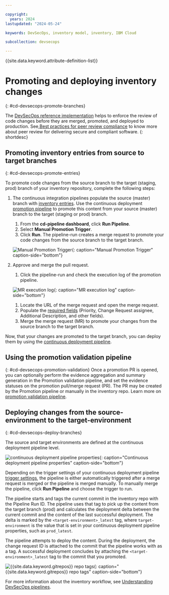 ```yaml
---

copyright:
  years: 2024
lastupdated: "2024-05-24"

keywords: DevSecOps, inventory model, inventory, IBM Cloud

subcollection: devsecops

---
```

{{site.data.keyword.attribute-definition-list}}

# Promoting and deploying inventory changes
{: #cd-devsecops-promote-branches}

The [DevSecOps reference implementation](/docs/devsecops?topic=devsecops-cd-devsecops-peer-review) helps to enforce the review of code changes before they are merged, promoted, and deployed to production. See,[Best practices for peer review compliance](/docs/devsecops?topic=devsecops-cd-devsecops-peer-review) to know more about peer review for delivering secure and compliant software.
{: shortdesc}

## Promoting inventory entries from source to target branches
{: #cd-devsecops-promote-entries}

To promote code changes from the source branch to the target (staging, prod) branch of your inventory repository, complete the following steps:

1. The continuous integration pipelines populate the source (master) branch with [inventory entries](/docs/devsecops?topic=devsecops-cd-devsecops-inventory#inventory-entry-format). Use the continuous deployment [promotion pipeline](/docs/devsecops?topic=devsecops-cd-devsecops-promotion-pipeline) to promote this content from your source (master) branch to the target (staging or prod) branch.

   1. From the **cd-pipeline dashboard**, click **Run Pipeline**.
   1. Select **Manual Promotion Trigger**.
   1. Click **Run**. The pipeline-run creates a merge request to promote your code changes from the source branch to the target branch.

   ![Manual Promotion Trigger](images/manual-promotion-trigger.png){: caption="Manual Promotion Trigger" caption-side="bottom"}

1. Approve and merge the pull request.

   1. Click the pipeline-run and check the execution log of the promotion pipeline.

   ![MR execution log](images/pr-exec-log.png){: caption="MR execution log" caption-side="bottom"}

   1. Locate the URL of the merge request and open the merge request.
   1. Populate the [required fields](/docs/devsecops?topic=devsecops-cd-devsecops-promotion-pipeline#cd-devsecops-promotion-pipelineoutputs) (Priority, Change Request assignee, Additional Description, and other fields).
   1. Merge the merge request (MR) to promote your changes from the source branch to the target branch.

Now, that your changes are promoted to the target branch, you can deploy them by using the [continuous deployment pipeline](/docs/devsecops?topic=devsecops-cd-devsecops-tekton-cd-compliance#cd-toolchain-cd-pipeline-run).

## Using the promotion validation pipeline
{: #cd-devsecops-promotion-validation}
Once a promotion PR is opened, you can optionally perform the evidence aggregation and summary generation in the Promotion validation pipeline, and set the evidence statuses on the promotion pull/merge request (PR). The PR may be created by the Promotion pipeline or manually in the inventory repo. Learn more on [promotion validation pipeline](/docs/devsecops?topic=devsecops-promotion-pipeline#cd-devsecops-promotion-validation-pipeline).

## Deploying changes from the source-environment to the target-environment
{: #cd-devsecops-deploy-branches}

The source and target environments are defined at the continuous deployment pipeline level.

![continuous deployment pipeline properties](images/cd-env-props.png){: caption="Continuous deployment pipeline properties" caption-side="bottom"}

Depending on the trigger settings of your continuous deployment pipeline [trigger settings](/docs/devsecops?topic=devsecops-cd-devsecops-triggers), the pipeline is either automatically triggered after a merge request is merged or the pipeline is merged manually. To manually merge the pipeline, click **Run Pipeline** and choose the trigger to run.

The pipeline starts and tags the current commit in the inventory repo with the Pipeline Run ID. The pipeline uses that tag to pick up the content from the target branch (prod) and calculates the deployment delta between the current commit and the content of the last successful deployment. The delta is marked by the `<target-environment>_latest` tag, where `target-environment` is the value that is set in your continuous deployment pipeline properties, such as `prod_latest`.

The pipeline attempts to deploy the content. During the deployment, the change request ID is attached to the commit that the pipeline works with as a tag. A successful deployment concludes by attaching the `<target-environment>_latest` tag to the commit that you promoted.

![{{site.data.keyword.gitrepos}} repo tags](images/grit-repo-tags.png){: caption="{{site.data.keyword.gitrepos}} repo tags" caption-side="bottom"}

For more information about the inventory workflow, see [Understanding DevSecOps pipelines](/docs/devsecops?topic=devsecops-cd-devsecops-pipelines#cd-devsecops-pipelines-inventory-workflow).
